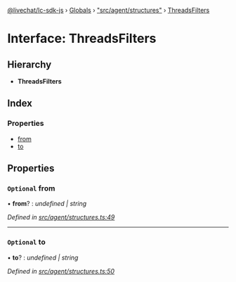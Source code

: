 [@livechat/lc-sdk-js](../README.md) › [Globals](../globals.md) › ["src/agent/structures"](../modules/_src_agent_structures_.md) › [ThreadsFilters](_src_agent_structures_.threadsfilters.md)

# Interface: ThreadsFilters

## Hierarchy

* **ThreadsFilters**

## Index

### Properties

* [from](_src_agent_structures_.threadsfilters.md#optional-from)
* [to](_src_agent_structures_.threadsfilters.md#optional-to)

## Properties

### `Optional` from

• **from**? : *undefined | string*

*Defined in [src/agent/structures.ts:49](https://github.com/livechat/lc-sdk-js/blob/04572ce/src/agent/structures.ts#L49)*

___

### `Optional` to

• **to**? : *undefined | string*

*Defined in [src/agent/structures.ts:50](https://github.com/livechat/lc-sdk-js/blob/04572ce/src/agent/structures.ts#L50)*
